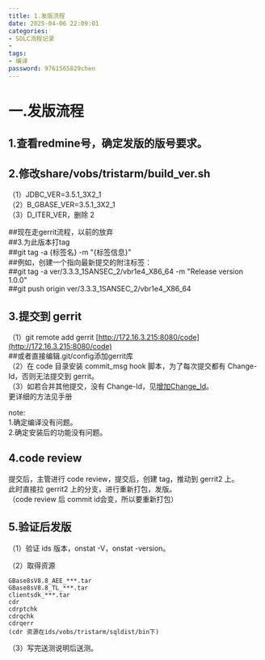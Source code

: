 ```yaml
---
title: 1.发版流程
date: 2025-04-06 22:09:01 
categories: 
- SDLC流程记录
- 
tags: 
- 编译
password: 9761565829chen
---
```

# 一.发版流程

## 1.查看redmine号，确定发版的版号要求。
   

## 2.修改share/vobs/tristarm/build_ver.sh

（1）JDBC_VER=3.5.1_3X2_1  
（2）B_GBASE_VER=3.5.1_3X2_1  
（3）D_ITER_VER，删除 2
 
##现在走gerrit流程，以前的放弃  
##3.为此版本打tag  
##git tag -a {标签名} -m "{标签信息}"  
##例如，创建一个指向最新提交的附注标签：  
##git tag -a ver/3.3.3_1SANSEC_2/vbr1e4_X86_64 -m "Release version 1.0.0"  
##git push origin ver/3.3.3_1SANSEC_2/vbr1e4_X86_64
   

## 3.提交到 gerrit

（1）git remote add gerrit [http://172.16.3.215:8080/code](http://172.16.3.215:8080/code)  
##或者直接编辑.git/config添加gerrit库  
（2）在 code 目录安装 commit_msg hook 脚本，为了每次提交都有 Change-Id，否则无法提交到 gerrit。  
（3）如若合并其他提交，没有 Change-Id，见[增加Change_Id](1.git%E5%91%BD%E4%BB%A4%E8%AE%B0%E5%BD%95)。  
更详细的方法见手册
 
note:  
1.确定编译没有问题。  
2.确定安装后的功能没有问题。
   

## 4.code review

提交后，主管进行 code review，提交后，创建 tag，推动到 gerrit2 上。  
此时直接拉 gerrit2 上的分支，进行重新打包，发版。  
（code review 后 commit id会变，所以要重新打包）
   

## 5.验证后发版

（1）验证 ids 版本，onstat -V，onstat -version。
 
（2）取得资源  
```text
GBase8sV8.8_AEE_***.tar
GBase8sV8.8_TL_***.tar
clientsdk_***.tar
cdr
cdrptchk
cdrqchk
cdrqerr
(cdr 资源在ids/vobs/tristarm/sqldist/bin下)
```
 
（3）写完送测说明后送测。